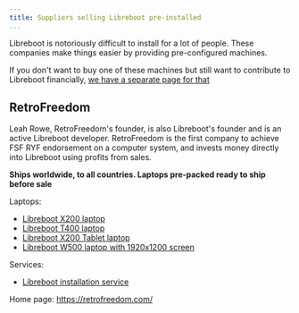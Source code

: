 ```yaml
---
title: Suppliers selling Libreboot pre-installed
...
```


Libreboot is notoriously difficult to install for a lot of people. These
companies make things easier by providing pre-configured machines.

If you don't want to buy one of these machines but still want to contribute
to Libreboot financially, [we have a separate page for that](donate.md)

RetroFreedom
---------

Leah Rowe, RetroFreedom's founder, is also Libreboot's founder and is an active
Libreboot developer. RetroFreedom is the first company to achieve FSF RYF
endorsement on a computer system, and invests money directly into Libreboot
using profits from sales.

**Ships worldwide, to all countries. Laptops pre-packed ready to ship before sale**

Laptops:

-   [Libreboot X200 laptop](https://retrofreedom.com/product/libreboot-x200/)
-   [Libreboot T400 laptop](https://retrofreedom.com/product/libreboot-t400/)
-   [Libreboot X200 Tablet laptop](https://retrofreedom.com/product/libreboot-x200-tablet/)
-   [Libreboot W500 laptop with 1920x1200 screen](https://retrofreedom.com/product/libreboot-w500/)

Services:

-   [Libreboot installation service](https://retrofreedom.com/product/libreboot-installation-service/)

Home page:
<https://retrofreedom.com/>
